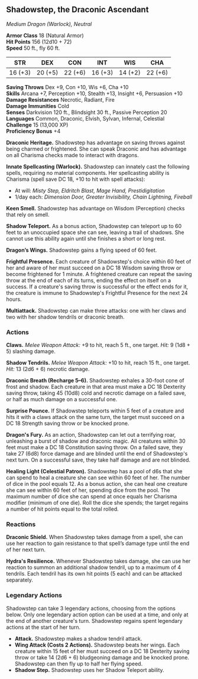 ## **Shadowstep, the Draconic Ascendant**

_Medium Dragon (Warlock), Neutral_

**Armor Class** 18 (Natural Armor)  
**Hit Points** 156 (12d10 + 72)  
**Speed** 50 ft., fly 60 ft.

|STR|DEX|CON|INT|WIS|CHA|
|---|---|---|---|---|---|
|16 (+3)|20 (+5)|22 (+6)|16 (+3)|14 (+2)|22 (+6)|

**Saving Throws** Dex +9, Con +10, Wis +6, Cha +10  
**Skills** Arcana +7, Perception +10, Stealth +13, Insight +6, Persuasion +10  
**Damage Resistances** Necrotic, Radiant, Fire  
**Damage Immunities** Cold  
**Senses** Darkvision 120 ft., Blindsight 30 ft., Passive Perception 20  
**Languages** Common, Draconic, Elvish, Sylvan, Infernal, Celestial  
**Challenge** 15 (13,000 XP)  
**Proficiency Bonus** +4

**Draconic Heritage.** Shadowstep has advantage on saving throws against being charmed or frightened. She can speak Draconic and has advantage on all Charisma checks made to interact with dragons.

**Innate Spellcasting (Warlock).** Shadowstep can innately cast the following spells, requiring no material components. Her spellcasting ability is Charisma (spell save DC 18, +10 to hit with spell attacks):

- At will: _Misty Step, Eldritch Blast, Mage Hand, Prestidigitation_
- 1/day each: _Dimension Door, Greater Invisibility, Chain Lightning, Fireball_

**Keen Smell.** Shadowstep has advantage on Wisdom (Perception) checks that rely on smell.

**Shadow Teleport.** As a bonus action, Shadowstep can teleport up to 60 feet to an unoccupied space she can see, leaving a trail of shadows. She cannot use this ability again until she finishes a short or long rest.

**Dragon’s Wings.** Shadowstep gains a flying speed of 60 feet.

**Frightful Presence.** Each creature of Shadowstep's choice within 60 feet of her and aware of her must succeed on a DC 18 Wisdom saving throw or become frightened for 1 minute. A frightened creature can repeat the saving throw at the end of each of its turns, ending the effect on itself on a success. If a creature's saving throw is successful or the effect ends for it, the creature is immune to Shadowstep's Frightful Presence for the next 24 hours.

**Multiattack.** Shadowstep can make three attacks: one with her claws and two with her shadow tendrils or draconic breath.

### **Actions**

**Claws.** _Melee Weapon Attack:_ +9 to hit, reach 5 ft., one target. _Hit:_ 9 (1d8 + 5) slashing damage.

**Shadow Tendrils.** _Melee Weapon Attack:_ +10 to hit, reach 15 ft., one target. _Hit:_ 13 (2d6 + 6) necrotic damage.

**Draconic Breath (Recharge 5–6).** Shadowstep exhales a 30-foot cone of frost and shadow. Each creature in that area must make a DC 18 Dexterity saving throw, taking 45 (10d8) cold and necrotic damage on a failed save, or half as much damage on a successful one.

**Surprise Pounce.** If Shadowstep teleports within 5 feet of a creature and hits it with a claws attack on the same turn, the target must succeed on a DC 18 Strength saving throw or be knocked prone.

**Dragon's Fury.** As an action, Shadowstep can let out a terrifying roar, unleashing a burst of shadow and draconic magic. All creatures within 30 feet must make a DC 18 Constitution saving throw. On a failed save, they take 27 (6d8) force damage and are blinded until the end of Shadowstep's next turn. On a successful save, they take half damage and are not blinded.

**Healing Light (Celestial Patron).** Shadowstep has a pool of d6s that she can spend to heal a creature she can see within 60 feet of her. The number of dice in the pool equals 12. As a bonus action, she can heal one creature she can see within 60 feet of her, spending dice from the pool. The maximum number of dice she can spend at once equals her Charisma modifier (minimum of one die). Roll the dice she spends; the target regains a number of hit points equal to the total rolled.

### **Reactions**

**Draconic Shield.** When Shadowstep takes damage from a spell, she can use her reaction to gain resistance to that spell’s damage type until the end of her next turn.

**Hydra's Resilience.** Whenever Shadowstep takes damage, she can use her reaction to summon an additional shadow tendril, up to a maximum of 4 tendrils. Each tendril has its own hit points (5 each) and can be attacked separately.

### **Legendary Actions**

Shadowstep can take 3 legendary actions, choosing from the options below. Only one legendary action option can be used at a time, and only at the end of another creature's turn. Shadowstep regains spent legendary actions at the start of her turn.

- **Attack.** Shadowstep makes a shadow tendril attack.
- **Wing Attack (Costs 2 Actions).** Shadowstep beats her wings. Each creature within 15 feet of her must succeed on a DC 18 Dexterity saving throw or take 14 (2d6 + 6) bludgeoning damage and be knocked prone. Shadowstep can then fly up to half her flying speed.
- **Shadow Step.** Shadowstep uses her Shadow Teleport ability.